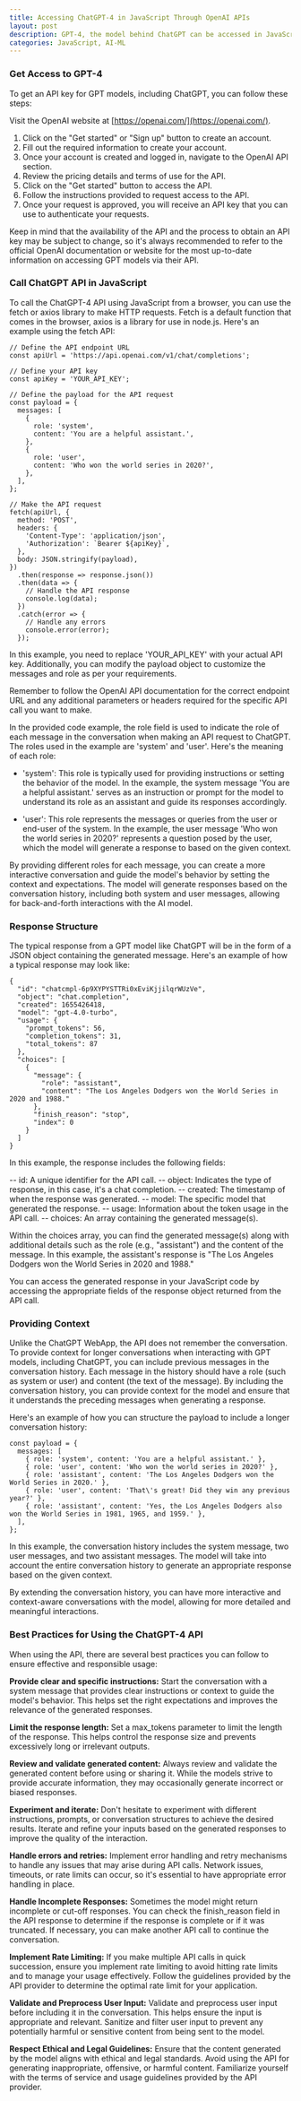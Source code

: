 ```yaml
---
title: Accessing ChatGPT-4 in JavaScript Through OpenAI APIs
layout: post
description: GPT-4, the model behind ChatGPT can be accessed in JavaScript through an API for making natural language applications.
categories: JavaScript, AI-ML
---
```


### Get Access to GPT-4
To get an API key for GPT models, including ChatGPT, you can follow these steps:

Visit the OpenAI website at [https://openai.com/](https://openai.com/).
1. Click on the "Get started" or "Sign up" button to create an account.
2. Fill out the required information to create your account.
3. Once your account is created and logged in, navigate to the OpenAI API section.
4. Review the pricing details and terms of use for the API.
5. Click on the "Get started" button to access the API.
6. Follow the instructions provided to request access to the API.
7. Once your request is approved, you will receive an API key that you can use to authenticate your requests.

Keep in mind that the availability of the API and the process to obtain an API key may be subject to change, so it's always recommended to refer to the official OpenAI documentation or website for the most up-to-date information on accessing GPT models via their API.

### Call ChatGPT API in JavaScript
To call the ChatGPT-4 API using JavaScript from a browser, you can use the fetch or axios library to make HTTP requests. Fetch is a default function that comes in the browser, axios is a library for use in node.js. Here's an example using the fetch API:

	// Define the API endpoint URL
	const apiUrl = 'https://api.openai.com/v1/chat/completions';
	
	// Define your API key
	const apiKey = 'YOUR_API_KEY';
	
	// Define the payload for the API request
	const payload = {
	  messages: [
	    {
	      role: 'system',
	      content: 'You are a helpful assistant.',
	    },
	    {
	      role: 'user',
	      content: 'Who won the world series in 2020?',
	    },
	  ],
	};
	
	// Make the API request
	fetch(apiUrl, {
	  method: 'POST',
	  headers: {
	    'Content-Type': 'application/json',
	    'Authorization': `Bearer ${apiKey}`,
	  },
	  body: JSON.stringify(payload),
	})
	  .then(response => response.json())
	  .then(data => {
	    // Handle the API response
	    console.log(data);
	  })
	  .catch(error => {
	    // Handle any errors
	    console.error(error);
	  });
	  
In this example, you need to replace 'YOUR_API_KEY' with your actual API key. Additionally, you can modify the payload object to customize the messages and role as per your requirements.

Remember to follow the OpenAI API documentation for the correct endpoint URL and any additional parameters or headers required for the specific API call you want to make.

In the provided code example, the role field is used to indicate the role of each message in the conversation when making an API request to ChatGPT. The roles used in the example are 'system' and 'user'. Here's the meaning of each role:

- 'system': This role is typically used for providing instructions or setting the behavior of the model. In the example, the system message 'You are a helpful assistant.' serves as an instruction or prompt for the model to understand its role as an assistant and guide its responses accordingly.

- 'user': This role represents the messages or queries from the user or end-user of the system. In the example, the user message 'Who won the world series in 2020?' represents a question posed by the user, which the model will generate a response to based on the given context.

By providing different roles for each message, you can create a more interactive conversation and guide the model's behavior by setting the context and expectations. The model will generate responses based on the conversation history, including both system and user messages, allowing for back-and-forth interactions with the AI model.

### Response Structure
The typical response from a GPT model like ChatGPT will be in the form of a JSON object containing the generated message. Here's an example of how a typical response may look like:

	{
	  "id": "chatcmpl-6p9XYPYSTTRi0xEviKjjilqrWUzVe",
	  "object": "chat.completion",
	  "created": 1655426418,
	  "model": "gpt-4.0-turbo",
	  "usage": {
	    "prompt_tokens": 56,
	    "completion_tokens": 31,
	    "total_tokens": 87
	  },
	  "choices": [
	    {
	      "message": {
	        "role": "assistant",
	        "content": "The Los Angeles Dodgers won the World Series in 2020 and 1988."
	      },
	      "finish_reason": "stop",
	      "index": 0
	    }
	  ]
	}
In this example, the response includes the following fields:

-- id: A unique identifier for the API call.
-- object: Indicates the type of response, in this case, it's a chat completion.
-- created: The timestamp of when the response was generated.
-- model: The specific model that generated the response.
-- usage: Information about the token usage in the API call.
-- choices: An array containing the generated message(s).

Within the choices array, you can find the generated message(s) along with additional details such as the role (e.g., "assistant") and the content of the message. In this example, the assistant's response is "The Los Angeles Dodgers won the World Series in 2020 and 1988."

You can access the generated response in your JavaScript code by accessing the appropriate fields of the response object returned from the API call.

### Providing Context
Unlike the ChatGPT WebApp, the API does not remember the conversation. To provide context for longer conversations when interacting with GPT models, including ChatGPT, you can include previous messages in the conversation history. Each message in the history should have a role (such as system or user) and content (the text of the message). By including the conversation history, you can provide context for the model and ensure that it understands the preceding messages when generating a response.

Here's an example of how you can structure the payload to include a longer conversation history:
	
	const payload = {
	  messages: [
	    { role: 'system', content: 'You are a helpful assistant.' },
	    { role: 'user', content: 'Who won the world series in 2020?' },
	    { role: 'assistant', content: 'The Los Angeles Dodgers won the World Series in 2020.' },
	    { role: 'user', content: 'That\'s great! Did they win any previous year?' },
	    { role: 'assistant', content: 'Yes, the Los Angeles Dodgers also won the World Series in 1981, 1965, and 1959.' },
	  ],
	};
	
In this example, the conversation history includes the system message, two user messages, and two assistant messages. The model will take into account the entire conversation history to generate an appropriate response based on the given context.

By extending the conversation history, you can have more interactive and context-aware conversations with the model, allowing for more detailed and meaningful interactions.

### Best Practices for Using the ChatGPT-4 API
When using the API, there are several best practices you can follow to ensure effective and responsible usage:

**Provide clear and specific instructions:** Start the conversation with a system message that provides clear instructions or context to guide the model's behavior. This helps set the right expectations and improves the relevance of the generated responses.

**Limit the response length:** Set a max_tokens parameter to limit the length of the response. This helps control the response size and prevents excessively long or irrelevant outputs.

**Review and validate generated content:** Always review and validate the generated content before using or sharing it. While the models strive to provide accurate information, they may occasionally generate incorrect or biased responses.

**Experiment and iterate:** Don't hesitate to experiment with different instructions, prompts, or conversation structures to achieve the desired results. Iterate and refine your inputs based on the generated responses to improve the quality of the interaction.

**Handle errors and retries:** Implement error handling and retry mechanisms to handle any issues that may arise during API calls. Network issues, timeouts, or rate limits can occur, so it's essential to have appropriate error handling in place.

**Handle Incomplete Responses:** Sometimes the model might return incomplete or cut-off responses. You can check the finish_reason field in the API response to determine if the response is complete or if it was truncated. If necessary, you can make another API call to continue the conversation.

**Implement Rate Limiting:** If you make multiple API calls in quick succession, ensure you implement rate limiting to avoid hitting rate limits and to manage your usage effectively. Follow the guidelines provided by the API provider to determine the optimal rate limit for your application.

**Validate and Preprocess User Input:** Validate and preprocess user input before including it in the conversation. This helps ensure the input is appropriate and relevant. Sanitize and filter user input to prevent any potentially harmful or sensitive content from being sent to the model.

**Respect Ethical and Legal Guidelines:** Ensure that the content generated by the model aligns with ethical and legal standards. Avoid using the API for generating inappropriate, offensive, or harmful content. Familiarize yourself with the terms of service and usage guidelines provided by the API provider.





